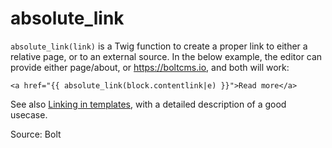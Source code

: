 # absolute_link

`absolute_link(link)` is a Twig function to create a proper link to either a relative page, or to an external source. In
the below example, the editor can provide either page/about, or https://boltcms.io, and both will work:

```twig
<a href="{{ absolute_link(block.contentlink|e) }}">Read more</a>
```

See also [Linking in templates](https://docs.bolt.cm/4.0/templating/linking-in-templates), with a detailed description
of a good usecase.

Source: Bolt